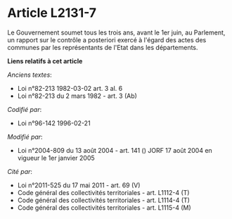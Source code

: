# Article L2131-7

Le Gouvernement soumet tous les trois ans, avant le 1er juin, au Parlement, un rapport sur le contrôle a posteriori exercé à
l'égard des actes des communes par les représentants de l'Etat dans les départements.

**Liens relatifs à cet article**

_Anciens textes_:

  - Loi n°82-213 1982-03-02 art. 3 al. 6
  - Loi n°82-213 du 2 mars 1982 - art. 3 (Ab)

_Codifié par_:

  - Loi n°96-142 1996-02-21

_Modifié par_:

  - Loi n°2004-809 du 13 août 2004 - art. 141 () JORF 17 août 2004 en vigueur le 1er janvier 2005

_Cité par_:

  - Loi n°2011-525 du 17 mai 2011 - art. 69 (V)
  - Code général des collectivités territoriales - art. L1112-4 (T)
  - Code général des collectivités territoriales - art. L1114-4 (T)
  - Code général des collectivités territoriales - art. L1115-4 (M)
